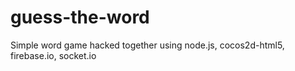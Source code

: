 guess-the-word
==============
Simple word game hacked together using node.js, cocos2d-html5, firebase.io, socket.io

